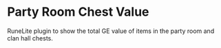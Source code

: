 # Party Room Chest Value
RuneLite plugin to show the total GE value of items in the party room and clan hall chests.